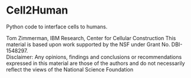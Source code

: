 # Cell2Human

Python code to interface cells to humans.

Tom Zimmerman, IBM Research, Center for Cellular Construction
This material is based upon work supported by the NSF under Grant No. DBI-1548297.  
Disclaimer:  Any opinions, findings and conclusions or recommendations expressed in this material are those of the authors and do not necessarily reflect the views of the National Science Foundation
